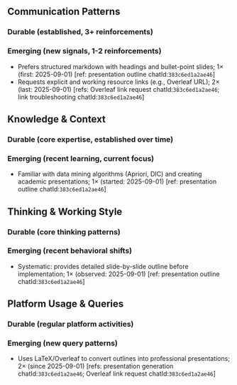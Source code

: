 ## Communication Patterns
### Durable (established, 3+ reinforcements)

### Emerging (new signals, 1-2 reinforcements)
- Prefers structured markdown with headings and bullet-point slides; 1× (first: 2025-09-01) [ref: presentation outline chatId:`383c6ed1a2ae46`]
- Requests explicit and working resource links (e.g., Overleaf URL); 2× (last: 2025-09-01) [refs: Overleaf link request chatId:`383c6ed1a2ae46`; link troubleshooting chatId:`383c6ed1a2ae46`]

## Knowledge & Context
### Durable (core expertise, established over time)

### Emerging (recent learning, current focus)
- Familiar with data mining algorithms (Apriori, DIC) and creating academic presentations; 1× (started: 2025-09-01) [ref: presentation outline chatId:`383c6ed1a2ae46`]

## Thinking & Working Style
### Durable (core thinking patterns)

### Emerging (recent behavioral shifts)
- Systematic: provides detailed slide-by-slide outline before implementation; 1× (observed: 2025-09-01) [ref: presentation outline chatId:`383c6ed1a2ae46`]

## Platform Usage & Queries
### Durable (regular platform activities)

### Emerging (new query patterns)
- Uses LaTeX/Overleaf to convert outlines into professional presentations; 2× (since 2025-09-01) [refs: presentation generation chatId:`383c6ed1a2ae46`; Overleaf link request chatId:`383c6ed1a2ae46`]